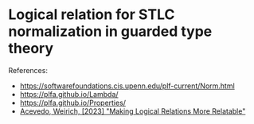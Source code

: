 # Logical relation for STLC normalization in guarded type theory

References:

* https://softwarefoundations.cis.upenn.edu/plf-current/Norm.html
* https://plfa.github.io/Lambda/
* https://plfa.github.io/Properties/
* [Acevedo, Weirich, [2023] "Making Logical Relations More Relatable"](https://arxiv.org/abs/2309.15724)
